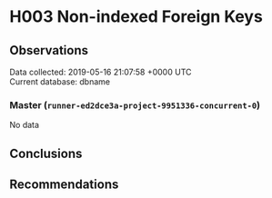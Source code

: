 # H003 Non-indexed Foreign Keys #

## Observations ##
Data collected: 2019-05-16 21:07:58 +0000 UTC  
Current database: dbname  

### Master (`runner-ed2dce3a-project-9951336-concurrent-0`) ###


No data


## Conclusions ##


## Recommendations ##

